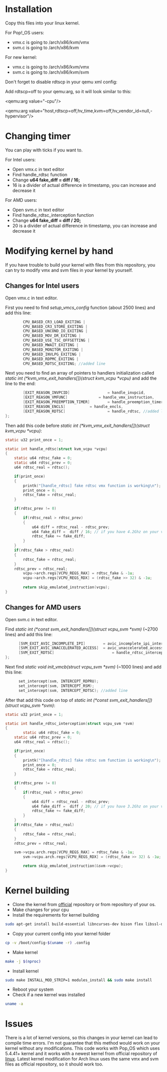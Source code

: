 # Installation

Copy this files into your linux kernel.

For Pop!_OS users:
* vmx.c is going to /arch/x86/kvm/vmx
* svm.c is going to /arch/x86/kvm

For new kernel:
* vmx.c is going to /arch/x86/kvm/vmx
* svm.c is going to /arch/x86/kvm/svm

Don't forget to disable rdtscp in your qemu xml config:

Add rdtscp=off to your qemu:arg, so it will look similar to this:

<qemu:arg value="-cpu"/>

<qemu:arg value="host,rdtscp=off,hv_time,kvm=off,hv_vendor_id=null,-hypervisor"/>

# Changing timer

You can play with ticks if you want to.

For Intel users:

* Open vmx.c in text editor
* Find handle_rdtsc function
* Change **u64 fake_diff =  diff / 16;**
* 16 is a divider of actual difference in timestamp, you can increase and decrease it

For AMD users:

* Open svm.c in text editor
* Find handle_rdtsc_interception function
* Change **u64 fake_diff =  diff / 20;**
* 20 is a divider of actual difference in timestamp, you can increase and decrease it 

# Modifying kernel by hand
If you have trouble to build your kernel with files from this repository, you can try to modify vmx and svm files in your kernel by yourself.
## Changes for Intel users
Open vmx.c in text editor.

First you need to find _setup_vmcs_config_ function (about 2500 lines) and add this line:
```c
        CPU_BASED_CR3_LOAD_EXITING |
        CPU_BASED_CR3_STORE_EXITING |
        CPU_BASED_UNCOND_IO_EXITING |
        CPU_BASED_MOV_DR_EXITING |
        CPU_BASED_USE_TSC_OFFSETTING |
        CPU_BASED_MWAIT_EXITING |
        CPU_BASED_MONITOR_EXITING |
        CPU_BASED_INVLPG_EXITING |
        CPU_BASED_RDPMC_EXITING | 	
        CPU_BASED_RDTSC_EXITING; //added line
```

Next you need to find an array of pointers to handlers initialization called _static int (*kvm_vmx_exit_handlers[])(struct kvm_vcpu *vcpu)_ and add the line to the end:
```c
        [EXIT_REASON_INVPCID]                 = handle_invpcid,
        [EXIT_REASON_VMFUNC]		      = handle_vmx_instruction,
        [EXIT_REASON_PREEMPTION_TIMER]	      = handle_preemption_timer,
        [EXIT_REASON_ENCLS]		      = handle_encls,
        [EXIT_REASON_RDTSC]                   = handle_rdtsc, //added line
};
```

Then add this code before _static int (*kvm_vmx_exit_handlers[])(struct kvm_vcpu *vcpu)_:
```c
static u32 print_once = 1;

static int handle_rdtsc(struct kvm_vcpu *vcpu) 
{ 
	static u64 rdtsc_fake = 0;
	static u64 rdtsc_prev = 0;
	u64 rdtsc_real = rdtsc();

	if(print_once)
	{
		printk("[handle_rdtsc] fake rdtsc vmx function is working\n");
		print_once = 0;
		rdtsc_fake = rdtsc_real;
	}

	if(rdtsc_prev != 0)
	{
		if(rdtsc_real > rdtsc_prev)
		{
			u64 diff = rdtsc_real - rdtsc_prev;
			u64 fake_diff =  diff / 16; // if you have 4.2Ghz on your vm, change 16 to 20 
			rdtsc_fake += fake_diff;
		}
	}
	if(rdtsc_fake > rdtsc_real)
	{
		rdtsc_fake = rdtsc_real;
	}
	rdtsc_prev = rdtsc_real;
    	vcpu->arch.regs[VCPU_REGS_RAX] = rdtsc_fake & -1u;
    	vcpu->arch.regs[VCPU_REGS_RDX] = (rdtsc_fake >> 32) & -1u;
    
        return skip_emulated_instruction(vcpu);
}
```

## Changes for AMD users
Open svm.c in text editor.

Find _static int (*const svm_exit_handlers[])(struct vcpu_svm *svm)_ (~2700 lines) and add this line:
```c
      [SVM_EXIT_AVIC_INCOMPLETE_IPI]		= avic_incomplete_ipi_interception,
      [SVM_EXIT_AVIC_UNACCELERATED_ACCESS]	= avic_unaccelerated_access_interception,
      [SVM_EXIT_RDTSC]                          = handle_rdtsc_interception, //added line
};
```

Next find _static void init_vmcb(struct vcpu_svm *svm)_ (~1000 lines) and add this line:
```c
      set_intercept(svm, INTERCEPT_RDPRU);
      set_intercept(svm, INTERCEPT_RSM);
      set_intercept(svm, INTERCEPT_RDTSC); //added line
```

After that add this code on top of _static int (*const svm_exit_handlers[])(struct vcpu_svm *svm)_:
```c
static u32 print_once = 1;

static int handle_rdtsc_interception(struct vcpu_svm *svm) 
{
    	static u64 rdtsc_fake = 0;
	static u64 rdtsc_prev = 0;
	u64 rdtsc_real = rdtsc();

	if(print_once)
	{
		printk("[handle_rdtsc] fake rdtsc svm function is working\n");
		print_once = 0;
		rdtsc_fake = rdtsc_real;
	}

	if(rdtsc_prev != 0)
	{
		if(rdtsc_real > rdtsc_prev)
		{
			u64 diff = rdtsc_real - rdtsc_prev;
			u64 fake_diff =  diff / 20; // if you have 3.2Ghz on your vm, change 20 to 16
			rdtsc_fake += fake_diff;
		}
	}
	if(rdtsc_fake > rdtsc_real)
	{
		rdtsc_fake = rdtsc_real;
	}
	rdtsc_prev = rdtsc_real;

	svm->vcpu.arch.regs[VCPU_REGS_RAX] = rdtsc_fake & -1u;
    	svm->vcpu.arch.regs[VCPU_REGS_RDX] = (rdtsc_fake >> 32) & -1u;

    	return skip_emulated_instruction(&svm->vcpu);
}
```

# Kernel building
* Clone the kernel from [official](https://github.com/torvalds/linux) repository or from repository of your os.
* Make changes for your cpu
* Install the requirements for kernel building
```bash
sudo apt-get install build-essential libncurses-dev bison flex libssl-dev libelf-dev
```
* Copy your current config into your kernel folder
```bash
cp -v /boot/config-$(uname -r) .config
```
* Make kernel
```bash
make -j $(nproc)
```
* Install kernel
```bash
sudo make INSTALL_MOD_STRIP=1 modules_install && sudo make install
```
* Reboot your system
* Check if a new kernel was installed
```bash
uname -a
```
# Issues
There is a lot of kernel versions, so this changes in your kernel can lead to compile time errors. I'm not guarantee that this method would work on your kernel without any modifications. This code works with Pop_OS which uses 5.4.41+ kernel and it works with a newest kernel from official repository of [linux](https://github.com/torvalds/linux). Latest kernel modification for Arch linux uses the same vmx and svm files as official repository, so it should work too.
